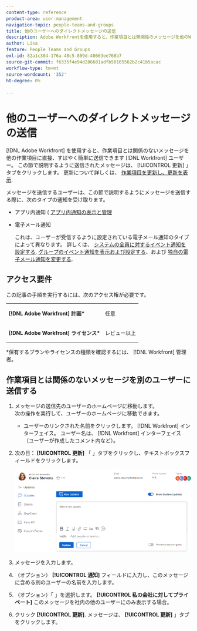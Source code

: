 ```yaml
---
content-type: reference
product-area: user-management
navigation-topic: people-teams-and-groups
title: 他のユーザーへのダイレクトメッセージの送信
description: Adobe Workfrontを使用すると、作業項目とは無関係のメッセージを他のWorkfrontユーザーに直接、すばやく簡単に送信できます。
author: Lisa
feature: People Teams and Groups
exl-id: 82a1c304-176a-48c5-809d-40663ee768b7
source-git-commit: f6335f4e94d286681adfb50165562b2c41b5acac
workflow-type: tm+mt
source-wordcount: '352'
ht-degree: 0%

---
```


# 他のユーザーへのダイレクトメッセージの送信

[!DNL Adobe Workfront] を使用すると、作業項目とは関係のないメッセージを他の作業項目に直接、すばやく簡単に送信できます [!DNL Workfront] ユーザー。 この節で説明するように送信されたメッセージは、 [!UICONTROL 更新] 」タブをクリックします。 更新について詳しくは、 [作業項目を更新し、更新を表示](../../workfront-basics/updating-work-items-and-viewing-updates/update-work-items-and-view-updates.md).

メッセージを送信するユーザーは、この節で説明するようにメッセージを送信する際に、次のタイプの通知を受け取ります。

* アプリ内通知 ( [アプリ内通知の表示と管理](../../workfront-basics/using-notifications/view-and-manage-in-app-notifications.md)
* 電子メール通知

  これは、ユーザーが受信するように設定されている電子メール通知のタイプによって異なります。 詳しくは、 [システムの全員に対するイベント通知を設定する](../../administration-and-setup/manage-workfront/emails/configure-event-notifications-for-everyone-in-the-system.md), [グループのイベント通知を表示および設定する](../../administration-and-setup/manage-groups/create-and-manage-groups/view-and-configure-event-notifications-group.md)、および [独自の電子メール通知を変更する](../../workfront-basics/using-notifications/activate-or-deactivate-your-own-event-notifications.md).

## アクセス要件

この記事の手順を実行するには、次のアクセス権が必要です。

<table style="table-layout:auto"> 
 <col> 
 </col> 
 <col> 
 </col> 
 <tbody> 
  <tr> 
   <td role="rowheader"><strong>[!DNL Adobe Workfront] 計画*</strong></td> 
   <td> <p>任意</p> </td> 
  </tr> 
  <tr> 
   <td role="rowheader"><strong>[!DNL Adobe Workfront] ライセンス*</strong></td> 
   <td> <p>レビュー以上</p> </td> 
  </tr> 
 </tbody> 
</table>

&#42;保有するプランやライセンスの種類を確認するには、 [!DNL Workfront] 管理者。

## 作業項目とは関係のないメッセージを別のユーザーに送信する

1. メッセージの送信先のユーザーのホームページに移動します。\
   次の操作を実行して、ユーザーのホームページに移動できます。

   * ユーザーのリンクされた名前をクリックします。 [!DNL Workfront] インターフェイス。 ユーザー名は、 [!DNL Workfront] インターフェイス（ユーザーが作成したコメント内など）。

1. 次の日： **[!UICONTROL 更新]** 「 」タブをクリックし、テキストボックスフィールドをクリックします。

   ![メッセージユーザー [!UICONTROL 更新] タブ](assets/message-user-NWE.png)

1. メッセージを入力します。
1. （オプション） **[!UICONTROL 通知]** フィールドに入力し、このメッセージに含める別のユーザーの名前を入力します。

1. （オプション）「 」を選択します。 **[!UICONTROL 私の会社に対してプライベート]** このメッセージを社内の他のユーザーにのみ表示する場合。

1. クリック **[!UICONTROL 更新].**
メッセージは、 **[!UICONTROL 更新]** 」タブをクリックします。

